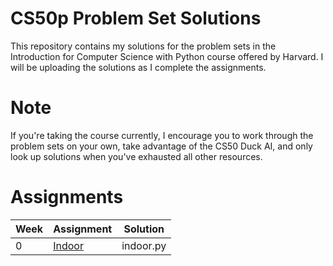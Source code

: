 # CS50p Problem Set Solutions
This repository contains my solutions for the problem sets in the Introduction for Computer Science with Python course offered by Harvard. I will be uploading the solutions as I complete the assignments.

# Note
If you're taking the course currently, I encourage you to work through the problem sets on your own, take advantage of the CS50 Duck AI, and only look up solutions when you've exhausted all other resources.

# Assignments
| Week | Assignment | Solution |
| ---- | ---------- | -------- |
| 0 | [Indoor](https://cs50.harvard.edu/python/2022/psets/0/indoor/) | indoor.py |
